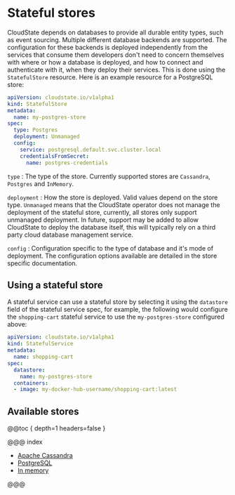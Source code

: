 # Stateful stores

CloudState depends on databases to provide all durable entity types, such as event sourcing. Multiple different database backends are supported. The configuration for these backends is deployed independently from the services that consume them developers don't need to concern themselves with where or how a database is deployed, and how to connect and authenticate with it, when they deploy their services. This is done using the `StatefulStore` resource. Here is an example resource for a PostgreSQL store:

```yaml
apiVersion: cloudstate.io/v1alpha1
kind: StatefulStore
metadata:
  name: my-postgres-store
spec:
  type: Postgres
  deployment: Unmanaged
  config:
    service: postgresql.default.svc.cluster.local
    credentialsFromSecret:
      name: postgres-credentials
```

`type`
: The type of the store. Currently supported stores are `Cassandra`, `Postgres` and `InMemory`.

`deployment`
: How the store is deployed. Valid values depend on the store type. `Unmanaged` means that the CloudState operator does not manage the deployment of the stateful store, currently, all stores only support unmanaged deployment. In future, support may be added to allow CloudState to deploy the database itself, this will typically rely on a third party cloud database management service.

`config`
: Configuration specific to the type of database and it's mode of deployment. The configuration options available are detailed in the store specific documentation.

## Using a stateful store

A stateful service can use a stateful store by selecting it using the `datastore` field of the stateful service spec, for example, the following would configure the `shopping-cart` stateful service to use the `my-postgres-store` configured above:

```yaml
apiVersion: cloudstate.io/v1alpha1
kind: StatefulService
metadata:
  name: shopping-cart
spec:
  datastore:
    name: my-postgres-store
  containers:
  - image: my-docker-hub-username/shopping-cart:latest
```

## Available stores

@@toc { depth=1 headers=false }

@@@ index

* [Apache Cassandra](cassandra.md)
* [PostgreSQL](postgresql.md)
* [In memory](inmemory.md)

@@@

